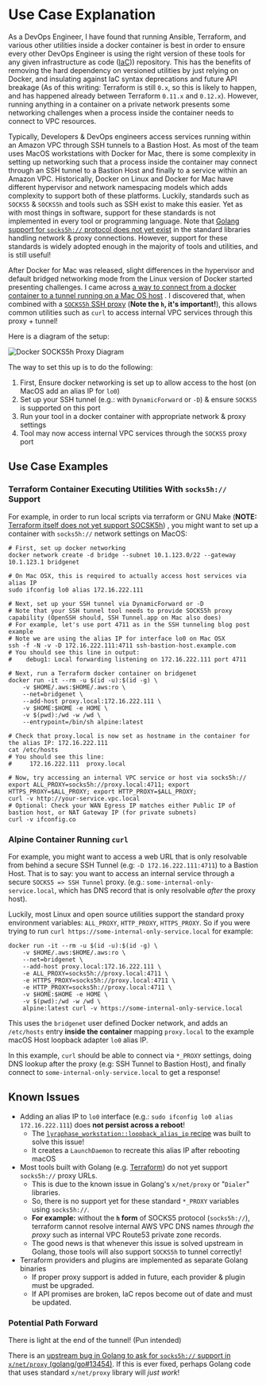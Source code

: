 # Use Case Explanation

As a DevOps Engineer, I have found that running Ansible, Terraform, and various
other utilities inside a docker container is best in order to ensure every
other DevOps Engineer is using the right version of these tools for any given
infrastructure as code ([IaC](https://en.wikipedia.org/wiki/Infrastructure_as_Code)))
repository. This has the benefits of removing the hard dependency on versioned
utilities by just relying on Docker, and insulating against IaC syntax
deprecations and future API breakage (As of this writing: Terraform is still
`0.x`, so this is likely to happen, and has happened already between Terraform
`0.11.x` and `0.12.x`). However, running anything in a container on a private
network presents some networking challenges when a process inside the container
needs to connect to VPC resources.

Typically, Developers & DevOps engineers access services running within an
Amazon VPC through SSH tunnels to a Bastion Host.  As most of the team uses
MacOS workstations with Docker for Mac, there is some complexity in setting up
networking such that a process inside the container may connect through an SSH
tunnel to a Bastion Host and finally to a service within an Amazon VPC.
Historically, Docker on Linux and Docker for Mac have different hypervisor and
network namespacing models which adds complexity to support both of these
platforms.  Luckily, standards such as `SOCKS5` & `SOCKS5h` and tools such as
SSH exist to make this easier.  Yet as with most things in software, support for
these standards is not implemented in every tool or programming language.  Note
that [Golang support for `socks5h://` protocol does not yet exist](https://github.com/golang/go/issues/13454)
in the standard libraries handling network & proxy connections.  However,
support for these standards is widely adopted enough in the majority of tools
and utilities, and is still useful!

After Docker for Mac was released, slight differences in the hypervisor and
default bridged networking mode from the Linux version of Docker started presenting
challenges.  I came across
[a way to connect from a docker container to a tunnel running on a Mac OS host](https://forums.docker.com/t/accessing-host-machine-from-within-docker-container/14248/5)
. I discovered that, when combined with a [`SOCKS5h` SSH proxy](https://blog.mafr.de/2013/11/24/setting-up-a-socks-proxy-using-openssh/)
(**Note the `h`, it's important!**), this allows common utilities such as `curl`
to access internal VPC services through this proxy + tunnel!

Here is a diagram of the setup:

![Docker SOCKS5h Proxy Diagram](https://gist.githubusercontent.com/trinitronx/6427d6454fb3b121fc2ab5ca7ac766bc/raw/3ae15b71a550f3b17fc12257322d7e43ab5ba770/docker-socks5h-diagram.svg?sanitize=true)

The way to set this up is to do the following:

1. First, Ensure docker networking is set up to allow access to the host (on
   MacOS add an alias IP for `lo0`)
2. Set up your SSH tunnel (e.g.: with `DynamicForward` or `-D`) & ensure
   `SOCKS5` is supported on this port
3. Run your tool in a docker container with appropriate network & proxy settings
4. Tool may now access internal VPC services through the `SOCKS5` proxy port

## Use Case Examples

### Terraform Container Executing Utilities With `socks5h://` Support

For example, in order to run local scripts via terraform or GNU Make (**NOTE:**
[Terraform itself does not yet support SOCSK5h](https://github.com/hashicorp/terraform/issues/17754))
, you might want to set up a container with `socks5h://` network settings on
MacOS:

    # First, set up docker networking
    docker network create -d bridge --subnet 10.1.123.0/22 --gateway 10.1.123.1 bridgenet

    # On Mac OSX, this is required to actually access host services via alias IP
    sudo ifconfig lo0 alias 172.16.222.111

    # Next, set up your SSH tunnel via DynamicForward or -D
    # Note that your SSH tunnel tool needs to provide SOCKS5h proxy capability (OpenSSH should, SSH Tunnel.app on Mac also does)
    # For example, let's use port 4711 as in the SSH tunneling blog post example
    # Note we are using the alias IP for interface lo0 on Mac OSX
    ssh -f -N -v -D 172.16.222.111:4711 ssh-bastion-host.example.com
    # You should see this line in output:
    #    debug1: Local forwarding listening on 172.16.222.111 port 4711

    # Next, run a Terraform docker container on bridgenet
    docker run -it --rm -u $(id -u):$(id -g) \
        -v $HOME/.aws:$HOME/.aws:ro \
        --net=bridgenet \
        --add-host proxy.local:172.16.222.111 \
        -v $HOME:$HOME -e HOME \
        -v $(pwd):/wd -w /wd \
        --entrypoint=/bin/sh alpine:latest

    # Check that proxy.local is now set as hostname in the container for the alias IP: 172.16.222.111
    cat /etc/hosts
    # You should see this line:
    #     172.16.222.111  proxy.local

    # Now, try accessing an internal VPC service or host via socks5h://
    export ALL_PROXY=socks5h://proxy.local:4711; export HTTPS_PROXY=$ALL_PROXY; export HTTP_PROXY=$ALL_PROXY;
    curl -v http://your-service.vpc.local
    # Optional: Check your WAN Egress IP matches either Public IP of bastion host, or NAT Gateway IP (for private subnets)
    curl -v ifconfig.co



### Alpine Container Running `curl`

For example, you might want to access a web URL that is only resolvable from
behind a secure SSH Tunnel (e.g: `-D 172.16.222.111:4711`) to a Bastion Host.
That is to say: you want to access an internal service through a secure
`SOCKS5 => SSH Tunnel` proxy.  (e.g.: `some-internal-only-service.local`, which
has DNS record that is only resolvable _after_ the proxy host).

Luckily, most Linux and open source utilities support the standard proxy
environment variables: `ALL_PROXY`, `HTTP_PROXY`, `HTTPS_PROXY`.  So if you were
trying to run `curl https://some-internal-only-service.local` for example:

    docker run -it --rm -u $(id -u):$(id -g) \
        -v $HOME/.aws:$HOME/.aws:ro \
        --net=bridgenet \
        --add-host proxy.local:172.16.222.111 \
        -e ALL_PROXY=socks5h://proxy.local:4711 \
        -e HTTPS_PROXY=socks5h://proxy.local:4711 \
        -e HTTP_PROXY=socks5h://proxy.local:4711 \
        -v $HOME:$HOME -e HOME \
        -v $(pwd):/wd -w /wd \
        alpine:latest curl -v https://some-internal-only-service.local

This uses the `bridgenet` user defined Docker network, and adds an `/etc/hosts`
entry **inside the container** mapping `proxy.local` to the example macOS Host
loopback adapter `lo0` alias IP.

In this example, `curl` should be able to connect via `*_PROXY` settings, doing
DNS lookup after the proxy (e.g: SSH Tunnel to Bastion Host), and finally connect
to `some-internal-only-service.local` to get a response!

## Known Issues

- Adding an alias IP to `lo0` interface
  (e.g.: `sudo ifconfig lo0 alias 172.16.222.111`)
  does **not persist across a reboot**!
  - The [`lyraphase_workstation::loopback_alias_ip` recipe][1] was built to solve this issue!
  - It creates a `LaunchDaemon` to recreate this alias IP after rebooting macOS
- Most tools built with Golang
  (e.g. [Terraform](https://github.com/hashicorp/terraform/issues/17754))
  do not yet support `socks5h://` proxy URLs.
  - This is due to the known issue in Golang's `x/net/proxy` or "`Dialer`"
    libraries.
  - So, there is no support yet for these standard `*_PROXY` variables using
    `socks5h://`.
  - **For example:** without the **`h` form** of SOCKS5 protocol (`socks5h://`),
    terraform cannot resolve internal AWS VPC DNS names _through the proxy_ such as internal VPC Route53 private zone records.
  - The good news is that whenever this issue is solved upstream in Golang,
    those tools will also support `SOCKS5h` to tunnel correctly!
- Terraform providers and plugins are implemented as separate Golang binaries
  - If proper proxy support is added in future, each provider & plugin must be
    upgraded.
  - If API promises are broken, IaC repos become out of date and must be
    updated.

### Potential Path Forward

There is light at the end of the tunnel! (Pun intended)

There is an [upstream bug in Golang to ask for `socks5h://` support in
`x/net/proxy` (golang/go#13454)](https://github.com/golang/go/issues/13454).
If this is ever fixed, perhaps Golang code that uses standard `x/net/proxy`
library will _just work_!

[1]: https://github.com/trinitronx/lyraphase_workstation/blob/master/recipes/loopback_alias_ip.rb
